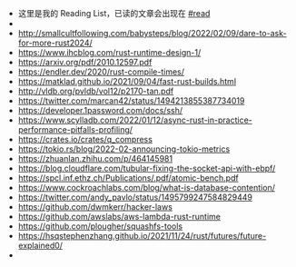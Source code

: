 - 这里是我的 Reading List，已读的文章会出现在 [#read]([[read]])
-
- http://smallcultfollowing.com/babysteps/blog/2022/02/09/dare-to-ask-for-more-rust2024/
- https://www.ihcblog.com/rust-runtime-design-1/
- https://arxiv.org/pdf/2010.12597.pdf
- https://endler.dev/2020/rust-compile-times/
- https://matklad.github.io/2021/09/04/fast-rust-builds.html
- http://vldb.org/pvldb/vol12/p2170-tan.pdf
- https://twitter.com/marcan42/status/1494213855387734019
- https://developer.1password.com/docs/ssh/
- https://www.scylladb.com/2022/01/12/async-rust-in-practice-performance-pitfalls-profiling/
- https://crates.io/crates/q_compress
- https://tokio.rs/blog/2022-02-announcing-tokio-metrics
- https://zhuanlan.zhihu.com/p/464145981
- https://blog.cloudflare.com/tubular-fixing-the-socket-api-with-ebpf/
- https://spcl.inf.ethz.ch/Publications/.pdf/atomic-bench.pdf
- https://www.cockroachlabs.com/blog/what-is-database-contention/
- https://twitter.com/andy_pavlo/status/1495799247584829449
- https://github.com/dwmkerr/hacker-laws
- https://github.com/awslabs/aws-lambda-rust-runtime
- https://github.com/plougher/squashfs-tools
- https://hsqstephenzhang.github.io/2021/11/24/rust/futures/future-explained0/
-